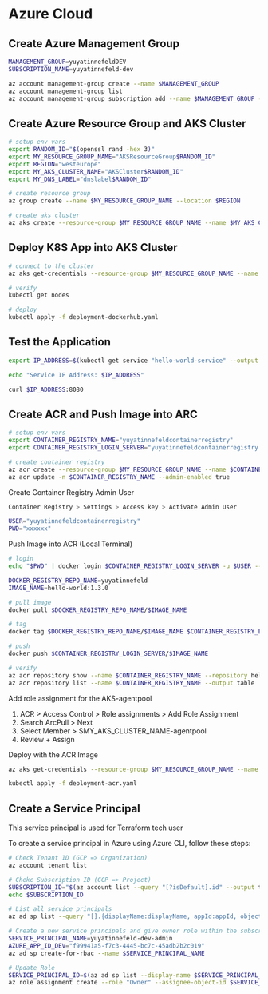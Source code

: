 # Azure Cloud

## <a name="azure-management-group"></a> Create Azure Management Group
```bash
MANAGEMENT_GROUP=yuyatinnefeldDEV
SUBSCRIPTION_NAME=yuyatinnefeld-dev

az account management-group create --name $MANAGEMENT_GROUP
az account management-group list
az account management-group subscription add --name $MANAGEMENT_GROUP --subscription $SUBSCRIPTION_NAME
```

## <a name="arg-aks"></a> Create Azure Resource Group and AKS Cluster
```bash
# setup env vars
export RANDOM_ID="$(openssl rand -hex 3)"
export MY_RESOURCE_GROUP_NAME="AKSResourceGroup$RANDOM_ID"
export REGION="westeurope"
export MY_AKS_CLUSTER_NAME="AKSCluster$RANDOM_ID"
export MY_DNS_LABEL="dnslabel$RANDOM_ID"

# create resource group
az group create --name $MY_RESOURCE_GROUP_NAME --location $REGION

# create aks cluster
az aks create --resource-group $MY_RESOURCE_GROUP_NAME --name $MY_AKS_CLUSTER_NAME --enable-managed-identity --node-count 1 --generate-ssh-keys
```

## <a name="aks-deploy"></a> Deploy K8S App into AKS Cluster
```bash
# connect to the cluster
az aks get-credentials --resource-group $MY_RESOURCE_GROUP_NAME --name $MY_AKS_CLUSTER_NAME

# verify
kubectl get nodes

# deploy
kubectl apply -f deployment-dockerhub.yaml
```

## Test the Application
```bash
export IP_ADDRESS=$(kubectl get service "hello-world-service" --output 'jsonpath={..status.loadBalancer.ingress[0].ip}')

echo "Service IP Address: $IP_ADDRESS"

curl $IP_ADDRESS:8080
```

## <a name="acr"></a> Create ACR and Push Image into ARC
```bash
# setup env vars
export CONTAINER_REGISTRY_NAME="yuyatinnefeldcontainerregistry"
export CONTAINER_REGISTRY_LOGIN_SERVER="yuyatinnefeldcontainerregistry.azurecr.io"

# create container registry
az acr create --resource-group $MY_RESOURCE_GROUP_NAME --name $CONTAINER_REGISTRY_NAME --sku Basic
az acr update -n $CONTAINER_REGISTRY_NAME --admin-enabled true
```

Create Container Registry Admin User
```bash
Container Registry > Settings > Access key > Activate Admin User

USER="yuyatinnefeldcontainerregistry"
PWD="xxxxxx"
```

Push Image into ACR (Local Terminal)
```bash
# login
echo "$PWD" | docker login $CONTAINER_REGISTRY_LOGIN_SERVER -u $USER --password-stdin

DOCKER_REGISTRY_REPO_NAME=yuyatinnefeld
IMAGE_NAME=hello-world:1.3.0

# pull image
docker pull $DOCKER_REGISTRY_REPO_NAME/$IMAGE_NAME

# tag
docker tag $DOCKER_REGISTRY_REPO_NAME/$IMAGE_NAME $CONTAINER_REGISTRY_LOGIN_SERVER/$IMAGE_NAME

# push
docker push $CONTAINER_REGISTRY_LOGIN_SERVER/$IMAGE_NAME

# verify
az acr repository show --name $CONTAINER_REGISTRY_NAME --repository hello-world
az acr repository list --name $CONTAINER_REGISTRY_NAME --output table
```

Add role assignment for the AKS-agentpool 
1. ACR > Access Control > Role assignments > Add Role Assignment
2. Search ArcPull > Next
3. Select Member > $MY_AKS_CLUSTER_NAME-agentpool
4. Review + Assign

Deploy with the ACR Image
```bash
az aks get-credentials --resource-group $MY_RESOURCE_GROUP_NAME --name $MY_AKS_CLUSTER_NAME

kubectl apply -f deployment-acr.yaml
```

## <a name="service-principal"></a> Create a Service Principal

This service principal is used for Terraform tech user

To create a service principal in Azure using Azure CLI, follow these steps:
```bash
# Check Tenant ID (GCP => Organization)
az account tenant list

# Chekc Subscription ID (GCP => Project)
SUBSCRIPTION_ID="$(az account list --query "[?isDefault].id" --output tsv)"
echo $SUBSCRIPTION_ID

# List all service principals
az ad sp list --query "[].{displayName:displayName, appId:appId, objectId:objectId}"

# Create a new service principals and give owner role within the subscription
SERVICE_PRINCIPAL_NAME=yuyatinnefeld-dev-admin
AZURE_APP_ID_DEV="f99941a5-f7c3-4445-bc7c-45adb2b2c019"
az ad sp create-for-rbac --name $SERVICE_PRINCIPAL_NAME

# Update Role
SERVICE_PRINCIPAL_ID=$(az ad sp list --display-name $SERVICE_PRINCIPAL_NAME --query [].id --output tsv)
az role assignment create --role "Owner" --assignee-object-id $SERVICE_PRINCIPAL_ID --scope /subscriptions/$SUBSCRIPTION_ID
```